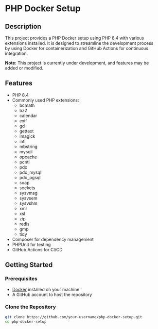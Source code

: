 # PHP Docker Setup

## Description

This project provides a PHP Docker setup using PHP 8.4 with various extensions installed. It is designed to streamline the development process by using Docker for containerization and GitHub Actions for continuous integration.

**Note:** This project is currently under development, and features may be added or modified.

## Features

- PHP 8.4
- Commonly used PHP extensions:
  - bcmath
  - bz2
  - calendar
  - exif
  - gd
  - gettext
  - imagick
  - intl
  - mbstring
  - mysqli
  - opcache
  - pcntl
  - pdo
  - pdo_mysql
  - pdo_pgsql
  - soap
  - sockets
  - sysvmsg
  - sysvsem
  - sysvshm
  - xml
  - xsl
  - zip
  - redis
  - gmp
  - tidy
- Composer for dependency management
- PHPUnit for testing
- GitHub Actions for CI/CD

## Getting Started

### Prerequisites

- [Docker](https://www.docker.com/get-started) installed on your machine
- A GitHub account to host the repository

### Clone the Repository

```bash
git clone https://github.com/your-username/php-docker-setup.git
cd php-docker-setup
